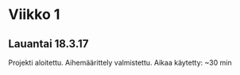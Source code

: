 # Viikko 1

## Lauantai 18.3.17
Projekti aloitettu.
Aihemäärittely valmistettu.
Aikaa käytetty: ~30 min
